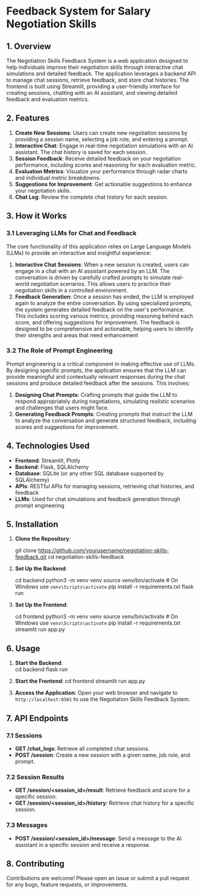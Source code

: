 # Feedback System for Salary Negotiation Skills

## 1. Overview

The Negotiation Skills Feedback System is a web application designed to help individuals improve their negotiation skills through interactive chat simulations and detailed feedback. The application leverages a backend API to manage chat sessions, retrieve feedback, and store chat histories. The frontend is built using Streamlit, providing a user-friendly interface for creating sessions, chatting with an AI assistant, and viewing detailed feedback and evaluation metrics.

## 2. Features

1. **Create New Sessions**: Users can create new negotiation sessions by providing a session name, selecting a job role, and entering a prompt.
2. **Interactive Chat**: Engage in real-time negotiation simulations with an AI assistant. The chat history is saved for each session.
3. **Session Feedback**: Receive detailed feedback on your negotiation performance, including scores and reasoning for each evaluation metric.
4. **Evaluation Metrics**: Visualize your performance through radar charts and individual metric breakdowns.
5. **Suggestions for Improvement**: Get actionable suggestions to enhance your negotiation skills.
6. **Chat Log**: Review the complete chat history for each session.
   
## 3. How it Works

### 3.1 Leveraging LLMs for Chat and Feedback

The core functionality of this application relies on Large Language Models (LLMs) to provide an interactive and insightful experience:

1. **Interactive Chat Sessions**: When a new session is created, users can engage in a chat with an AI assistant powered by an LLM. The conversation is driven by carefully crafted prompts to simulate real-world negotiation scenarios. This allows users to practice their negotiation skills in a controlled environment.
2. **Feedback Generation**: Once a session has ended, the LLM is employed again to analyze the entire conversation. By using specialized prompts, the system generates detailed feedback on the user's performance. This includes scoring various metrics, providing reasoning behind each score, and offering suggestions for improvement. The feedback is designed to be comprehensive and actionable, helping users to identify their strengths and areas that need enhancement


### 3.2 The Role of Prompt Engineering

Prompt engineering is a critical component in making effective use of LLMs. By designing specific prompts, the application ensures that the LLM can provide meaningful and contextually relevant responses during the chat sessions and produce detailed feedback after the sessions. This involves:

1. **Designing Chat Prompts**: Crafting prompts that guide the LLM to respond appropriately during negotiations, simulating realistic scenarios and challenges that users might face.
2. **Generating Feedback Prompts**: Creating prompts that instruct the LLM to analyze the conversation and generate structured feedback, including scores and suggestions for improvement.

## 4. Technologies Used

- **Frontend**: Streamlit, Plotly
- **Backend**: Flask, SQLAlchemy
- **Database**: SQLite (or any other SQL database supported by SQLAlchemy)
- **APIs**: RESTful APIs for managing sessions, retrieving chat histories, and feedback
- **LLMs**: Used for chat simulations and feedback generation through prompt engineering

## 5. Installation

1. **Clone the Repository**:
   
    git clone https://github.com/yourusername/negotiation-skills-feedback.git
    cd negotiation-skills-feedback
   
2. **Set Up the Backend**:
    
    cd backend
    python3 -m venv venv
    source venv/bin/activate  # On Windows use `venv\Scripts\activate`
    pip install -r requirements.txt
    flask run
    
3. **Set Up the Frontend**:
   
    cd frontend
    python3 -m venv venv
    source venv/bin/activate  # On Windows use `venv\Scripts\activate`
    pip install -r requirements.txt
    streamlit run app.py   

## 6. Usage

1. **Start the Backend**:    
    cd backend
    flask run

2. **Start the Frontend**:
    cd frontend
    streamlit run app.py
    
3. **Access the Application**:
    Open your web browser and navigate to `http://localhost:8501` to use the Negotiation Skills Feedback System.

## 7. API Endpoints

### 7.1 Sessions
- **GET /chat_logs**: Retrieve all completed chat sessions.
- **POST /session**: Create a new session with a given name, job role, and prompt.

### 7.2 Session Results
- **GET /session/<session_id>/result**: Retrieve feedback and score for a specific session.
- **GET /session/<session_id>/history**: Retrieve chat history for a specific session.

### 7.3 Messages
- **POST /session/<session_id>/message**: Send a message to the AI assistant in a specific session and receive a response.

## 8. Contributing

Contributions are welcome! Please open an issue or submit a pull request for any bugs, feature requests, or improvements.
